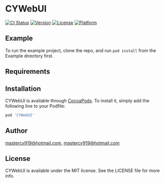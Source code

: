 # CYWebUI

[![CI Status](https://img.shields.io/travis/mastercy919@hotmail.com/CYWebUI.svg?style=flat)](https://travis-ci.org/mastercy919@hotmail.com/CYWebUI)
[![Version](https://img.shields.io/cocoapods/v/CYWebUI.svg?style=flat)](https://cocoapods.org/pods/CYWebUI)
[![License](https://img.shields.io/cocoapods/l/CYWebUI.svg?style=flat)](https://cocoapods.org/pods/CYWebUI)
[![Platform](https://img.shields.io/cocoapods/p/CYWebUI.svg?style=flat)](https://cocoapods.org/pods/CYWebUI)

## Example

To run the example project, clone the repo, and run `pod install` from the Example directory first.

## Requirements

## Installation

CYWebUI is available through [CocoaPods](https://cocoapods.org). To install
it, simply add the following line to your Podfile:

```ruby
pod 'CYWebUI'
```

## Author

mastercy919@hotmail.com, mastercy919@hotmail.com

## License

CYWebUI is available under the MIT license. See the LICENSE file for more info.
